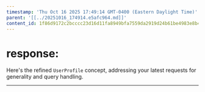```yaml
---
timestamp: 'Thu Oct 16 2025 17:49:14 GMT-0400 (Eastern Daylight Time)'
parent: '[[../20251016_174914.e5afc964.md]]'
content_id: 1f86d9172c2bcccc23d16d11fa8949bfa7559da2919d24b61be4983e8b431376
---
```


# response:

Here's the refined `UserProfile` concept, addressing your latest requests for generality and query handling.

***
